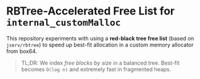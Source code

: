 # RBTree-Accelerated Free List for `internal_customMalloc`

This repository experiments with using a **red-black tree free list** (based on `jserv/rbtree`) to speed up best-fit allocation in a custom memory allocator from box64. 
> TL;DR: We index *free blocks by size* in a balanced tree. Best-fit becomes `O(log n)` and extremely fast in fragmented heaps.


